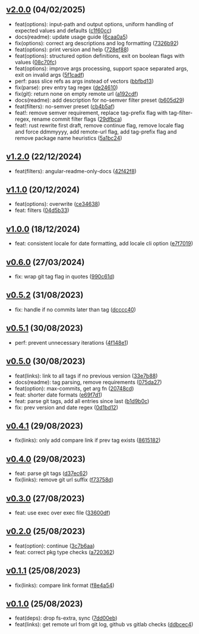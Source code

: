 ## [v2.0.0](https://github.com/Daniel-Knights/changenog/compare/v1.2.0...v2.0.0) (04/02/2025)

- feat(options): input-path and output options, uniform handling of expected values and defaults ([c1f60cc](https://github.com/Daniel-Knights/changenog/commit/c1f60cc06d49915ba0bb8f9cde058908ed84c8af))
- docs(readme): update usage guide ([6caa0a5](https://github.com/Daniel-Knights/changenog/commit/6caa0a56728da9fc006fe13581b7e9a96e93dc27))
- fix(options): correct arg descriptions and log formatting ([7326b92](https://github.com/Daniel-Knights/changenog/commit/7326b928ead7e3f82e3e90f6a04908a35de48287))
- feat(options): print version and help ([728ef88](https://github.com/Daniel-Knights/changenog/commit/728ef8830ea9057af6b1b77d4f7bbadd3a99e2e0))
- feat(options): structured option definitions, exit on boolean flags with values ([08c70fc](https://github.com/Daniel-Knights/changenog/commit/08c70fc6bb812bb2f8af5520bcfa9d86894d17c3))
- feat(options): improve args processing, support space separated args, exit on invalid args ([5f1cadf](https://github.com/Daniel-Knights/changenog/commit/5f1cadf291e22878ccd582741376381f2140deaf))
- perf: pass slice refs as args instead of vectors ([bbfbd13](https://github.com/Daniel-Knights/changenog/commit/bbfbd13ad986a518cb6f17c0e4626da95317db72))
- fix(parse): prev entry tag regex ([de24610](https://github.com/Daniel-Knights/changenog/commit/de24610f068cf519e58934c741627726476b28cc))
- fix(git): return none on empty remote url ([a192cdf](https://github.com/Daniel-Knights/changenog/commit/a192cdfdf2c3701630b282105942422942778fb0))
- docs(readme): add description for no-semver filter preset ([b605d29](https://github.com/Daniel-Knights/changenog/commit/b605d297a14551edacbe135e8d278db80bfbaa9c))
- feat(filters): no-semver preset ([cb4b5af](https://github.com/Daniel-Knights/changenog/commit/cb4b5af4678750a3f11a0a5845cb1ef3a58f8c77))
- feat!: remove semver requirement, replace tag-prefix flag with tag-filter-regex, rename commit filter flags ([29dfbca](https://github.com/Daniel-Knights/changenog/commit/29dfbca6dd49a74c5ffc1883a85959038b323c67))
- feat!: rust rewrite first draft, remove continue flag, remove locale flag and force ddmmyyyy, add remote-url flag, add tag-prefix flag and remove package name heuristics ([5a1bc24](https://github.com/Daniel-Knights/changenog/commit/5a1bc24647aa04ac13f265bc42527d662eb2b7f3))

## [v1.2.0](https://github.com/Daniel-Knights/changenog/compare/v1.1.0...v1.2.0) (22/12/2024)

- feat(filters): angular-readme-only-docs ([42f42f8](https://github.com/Daniel-Knights/changenog/commit/42f42f80520bd50b9234f62d5bff72964d987acf))

## [v1.1.0](https://github.com/Daniel-Knights/changenog/compare/v1.0.0...v1.1.0) (20/12/2024)

- feat(options): overwrite ([ce34638](https://github.com/Daniel-Knights/changenog/commit/ce3463842e22893fb388685043b196e2e8fb013f))
- feat: filters ([04d5b33](https://github.com/Daniel-Knights/changenog/commit/04d5b33cb697bb33536aaeab511d1e3c0adae569))

## [v1.0.0](https://github.com/Daniel-Knights/changenog/compare/v0.6.0...v1.0.0) (18/12/2024)

- feat: consistent locale for date formatting, add locale cli option ([e7f7019](https://github.com/Daniel-Knights/changenog/commit/e7f701966b85a721d5fc169f1ac1bc9911e3cf13))

## [v0.6.0](https://github.com/Daniel-Knights/changenog/compare/v0.5.2...v0.6.0) (27/03/2024)

- fix: wrap git tag flag in quotes ([990c61d](https://github.com/Daniel-Knights/changenog/commit/990c61dd1ad4d1b950e859766f79bfcdbbe19f0a))

## [v0.5.2](https://github.com/Daniel-Knights/changenog/compare/v0.5.1...v0.5.2) (31/08/2023)

- fix: handle if no commits later than tag ([dcccc40](https://github.com/Daniel-Knights/changenog/commit/dcccc406bf3f85e91449b901b5bcb6d48a54cf6d))

## [v0.5.1](https://github.com/Daniel-Knights/changenog/compare/v0.5.0...v0.5.1) (30/08/2023)

- perf: prevent unnecessary iterations ([4f148e1](https://github.com/Daniel-Knights/changenog/commit/4f148e147a414493a224a222333d83bc5ed8d721))

## [v0.5.0](https://github.com/Daniel-Knights/changenog/compare/v0.4.1...v0.5.0) (30/08/2023)

- feat(links): link to all tags if no previous version ([33e7b88](https://github.com/Daniel-Knights/changenog/commit/33e7b8890799fb76f619faafdf710809a4cf8923))
- docs(readme): tag parsing, remove requirements ([075da27](https://github.com/Daniel-Knights/changenog/commit/075da27effd1745c631a3de51528b97341254022))
- feat(option): max-commits, get arg fn ([20748cd](https://github.com/Daniel-Knights/changenog/commit/20748cd725f6b252c200cc975b1d506e345d5f90))
- feat: shorter date formats ([e69f7d1](https://github.com/Daniel-Knights/changenog/commit/e69f7d175ba850cdd9b80a9ec32c10ed27ed8ed6))
- feat: parse git tags, add all entries since last ([b1d9b0c](https://github.com/Daniel-Knights/changenog/commit/b1d9b0ce6840daa65597fe1e03e54a830aa95c09))
- fix: prev version and date regex ([0d1bd12](https://github.com/Daniel-Knights/changenog/commit/0d1bd12284d598522d90afefefb9a399398c6b70))

## [v0.4.1](https://github.com/Daniel-Knights/changenog/compare/v0.4.0...v0.4.1) (29/08/2023)

- fix(links): only add compare link if prev tag exists ([8615182](https://github.com/Daniel-Knights/changenog/commit/86151826594b0644ba6f34ac4f07d1786ee91bb3))

## [v0.4.0](https://github.com/Daniel-Knights/changenog/compare/v0.3.0...v0.4.0) (29/08/2023)

- feat: parse git tags ([d37ec62](https://github.com/Daniel-Knights/changenog/commit/d37ec62d46144a20811ada3aa1e62973c21baa95))
- fix(links): remove git url suffix ([f73758d](https://github.com/Daniel-Knights/changenog/commit/f73758d6d87d8c9ffdb3994b94e0b4f0df0d1689))

## [v0.3.0](https://github.com/Daniel-Knights/changenog/compare/v0.2.0...v0.3.0) (27/08/2023)

- feat: use exec over exec file ([33600df](https://github.com/Daniel-Knights/changenog/commit/33600df8a0ab55289ddce4baac3c038e0c99dfd3))

## [v0.2.0](https://github.com/Daniel-Knights/changenog/compare/v0.1.1...v0.2.0) (25/08/2023)

- feat(option): continue ([3c7b6aa](https://github.com/Daniel-Knights/changenog/commit/3c7b6aa3d480fc1e545f6726fc39908e29651780))
- feat: correct pkg type checks ([a720362](https://github.com/Daniel-Knights/changenog/commit/a7203627758093ae1de414f045c8f8768dda8cb0))

## [v0.1.1](https://github.com/Daniel-Knights/changenog/compare/v0.1.0...v0.1.1) (25/08/2023)

- fix(links): compare link format ([f8e4a54](https://github.com/Daniel-Knights/changenog/commit/f8e4a54fb3dcc03e79f6d46931c84ff038d24ea6))

## [v0.1.0](https://github.com/Daniel-Knights/changenog/compare/v0.0.1...v0.1.0) (25/08/2023)

- feat(deps): drop fs-extra, sync ([7dd00eb](https://github.com/Daniel-Knights/changenog/commit/7dd00eb8b19d7001bef786d280c83511c0ae8724))
- feat(links): get remote url from git log, github vs gitlab checks ([ddbcec4](https://github.com/Daniel-Knights/changenog/commit/ddbcec44e41495d826abcf7207d45635dc5a1c21))